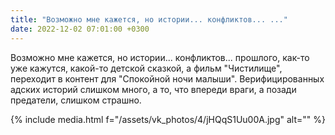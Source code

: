 ```yaml
---
title: "Возможно мне кажется, но истории... конфликтов... ..."
date: 2022-12-02 07:01:00 +0300
---
```


Возможно мне кажется, но истории... конфликтов... прошлого, как-то уже кажутся, какой-то детской сказкой, а фильм "Чистилище", переходит в контент для "Спокойной ночи малыши".
Верифицированных адских историй слишком много, а то, что впереди враги, а позади предатели, слишком страшно.

{% include media.html f="/assets/vk_photos/4/jHQqS1Uu00A.jpg" alt="" %}

